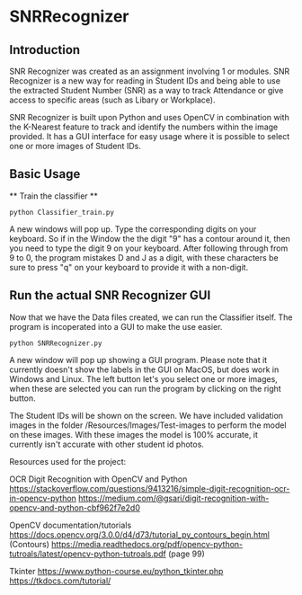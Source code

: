 # SNRRecognizer #

## Introduction ## 

SNR Recognizer was created as an assignment involving 1 or modules. SNR Recognizer is a new way for reading in Student IDs and being able to use the extracted Student Number (SNR) as a way to track Attendance or give access to specific areas (such as Libary or Workplace). 

SNR Recognizer is built upon Python and uses OpenCV in combination with the K-Nearest feature to track and identify the numbers within the image provided. It has a GUI interface for easy usage where it is possible to select one or more images of Student IDs. 

## Basic Usage ##
** Train the classifier **
```
python Classifier_train.py
```
A new windows will pop up. Type the corresponding digits on your keyboard. So if in the Window the the digit "9" has a contour around it, then you need to type the digit 9 on your keyboard. After following through from 9 to 0, the program mistakes D and J as a digit, with these characters be sure to press "q" on your keyboard to provide it with a non-digit.

## Run the actual SNR Recognizer GUI ##
Now that we have the Data files created, we can run the Classifier itself.
The program is incoperated into a GUI to make the use easier.

```
python SNRRecognizer.py
```
A new window will pop up showing a GUI program. Please note that it currently doesn't show the labels in the GUI on MacOS, but does work in Windows and Linux. The left button let's you select one or more images, when these are selected you can run the program by clicking on the right button.

The Student IDs will be shown on the screen. We have included validation images in the folder /Resources/Images/Test-images to perform the model on these images. With these images the model is 100% accurate, it currently isn't accurate with other student id photos. 

Resources used for the project:

OCR Digit Recognition with OpenCV and Python
https://stackoverflow.com/questions/9413216/simple-digit-recognition-ocr-in-opencv-python
https://medium.com/@gsari/digit-recognition-with-opencv-and-python-cbf962f7e2d0

OpenCV documentation/tutorials
https://docs.opencv.org/3.0.0/d4/d73/tutorial_py_contours_begin.html (Contours)
https://media.readthedocs.org/pdf/opencv-python-tutroals/latest/opencv-python-tutroals.pdf (page 99)

Tkinter
https://www.python-course.eu/python_tkinter.php
https://tkdocs.com/tutorial/ 
